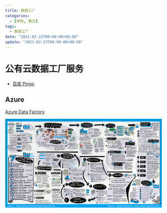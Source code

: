 ```yaml
---
title: 数据工厂
categories: 
  - [架构, 概念]
tags:
  - 数据工厂
date: "2021-02-23T00:00:00+08:00"
update: "2021-02-23T00:00:00+08:00"
---
```


# 公有云数据工厂服务

- [百度 Pingo](https://cloud.baidu.com/doc/PINGO/index.html)

## Azure

[Azure Data Factory](https://azure.microsoft.com/zh-cn/products/data-factory/)

![data-factory-visual-guide](data-factory/data-factory-visual-guide.png)